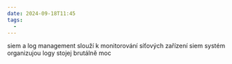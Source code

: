 ```yaml
---
date: 2024-09-18T11:45
tags:
  - 
---
```

siem a log management slouží k monitorování síťových zařízení
siem systém organizujou logy
stojej brutálně moc